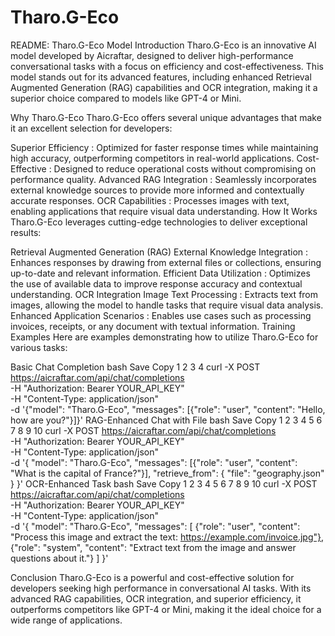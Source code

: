 # Tharo.G-Eco

README: Tharo.G-Eco Model
Introduction
Tharo.G-Eco is an innovative AI model developed by Aicraftar, designed to deliver high-performance conversational tasks with a focus on efficiency and cost-effectiveness. This model stands out for its advanced features, including enhanced Retrieval Augmented Generation (RAG) capabilities and OCR integration, making it a superior choice compared to models like GPT-4 or Mini.

Why Tharo.G-Eco
Tharo.G-Eco offers several unique advantages that make it an excellent selection for developers:

Superior Efficiency : Optimized for faster response times while maintaining high accuracy, outperforming competitors in real-world applications.
Cost-Effective : Designed to reduce operational costs without compromising on performance quality.
Advanced RAG Integration : Seamlessly incorporates external knowledge sources to provide more informed and contextually accurate responses.
OCR Capabilities : Processes images with text, enabling applications that require visual data understanding.
How It Works
Tharo.G-Eco leverages cutting-edge technologies to deliver exceptional results:

Retrieval Augmented Generation (RAG)
External Knowledge Integration : Enhances responses by drawing from external files or collections, ensuring up-to-date and relevant information.
Efficient Data Utilization : Optimizes the use of available data to improve response accuracy and contextual understanding.
OCR Integration
Image Text Processing : Extracts text from images, allowing the model to handle tasks that require visual data analysis.
Enhanced Application Scenarios : Enables use cases such as processing invoices, receipts, or any document with textual information.
Training Examples
Here are examples demonstrating how to utilize Tharo.G-Eco for various tasks:

Basic Chat Completion
bash
Save
Copy
1
2
3
4
curl -X POST https://aicraftar.com/api/chat/completions \
-H "Authorization: Bearer YOUR_API_KEY" \
-H "Content-Type: application/json" \
-d '{"model": "Tharo.G-Eco", "messages": [{"role": "user", "content": "Hello, how are you?"}]}'
RAG-Enhanced Chat with File
bash
Save
Copy
1
2
3
4
5
6
7
8
9
10
curl -X POST https://aicraftar.com/api/chat/completions \
-H "Authorization: Bearer YOUR_API_KEY" \
-H "Content-Type: application/json" \
-d '{
  "model": "Tharo.G-Eco",
  "messages": [{"role": "user", "content": "What is the capital of France?"}],
  "retrieve_from": {
    "file": "geography.json"
  }
}'
OCR-Enhanced Task
bash
Save
Copy
1
2
3
4
5
6
7
8
9
10
curl -X POST https://aicraftar.com/api/chat/completions \
-H "Authorization: Bearer YOUR_API_KEY" \
-H "Content-Type: application/json" \
-d '{
  "model": "Tharo.G-Eco",
  "messages": [
    {"role": "user", "content": "Process this image and extract the text: https://example.com/invoice.jpg"},
    {"role": "system", "content": "Extract text from the image and answer questions about it."}
  ]
}'

Conclusion
Tharo.G-Eco is a powerful and cost-effective solution for developers seeking high performance in conversational AI tasks. With its advanced RAG capabilities, OCR integration, and superior efficiency, it outperforms competitors like GPT-4 or Mini, making it the ideal choice for a wide range of applications.
